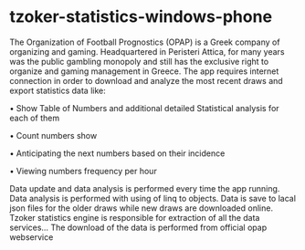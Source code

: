 # tzoker-statistics-windows-phone

The Organization of Football Prognostics (OPAP) is a Greek company of organizing and
gaming. Headquartered in Peristeri Attica, for many years was the public gambling
monopoly and still has the exclusive right to organize and gaming management in Greece.
The app requires internet connection in order to download and analyze the most recent
draws and export statistics data like:

• Show Table of Numbers and additional detailed Statistical analysis for each of
them

• Count numbers show

• Anticipating the next numbers based on their incidence

• Viewing numbers frequency per hour

Data update and data analysis is performed every time the app running.
Data analysis is performed with using of linq to objects. Data is save to lacal json files for
the older draws while new draws are downloaded online.
Tzoker statistics engine is responsible for extraction of all the data services…
The download of the data is performed from official opap webservice 
